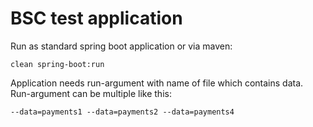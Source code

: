 # BSC test application
Run as standard spring boot application or via maven:

    clean spring-boot:run
    
Application needs run-argument with name of file which contains data. Run-argument can be multiple like this:
    
    --data=payments1 --data=payments2 --data=payments4
